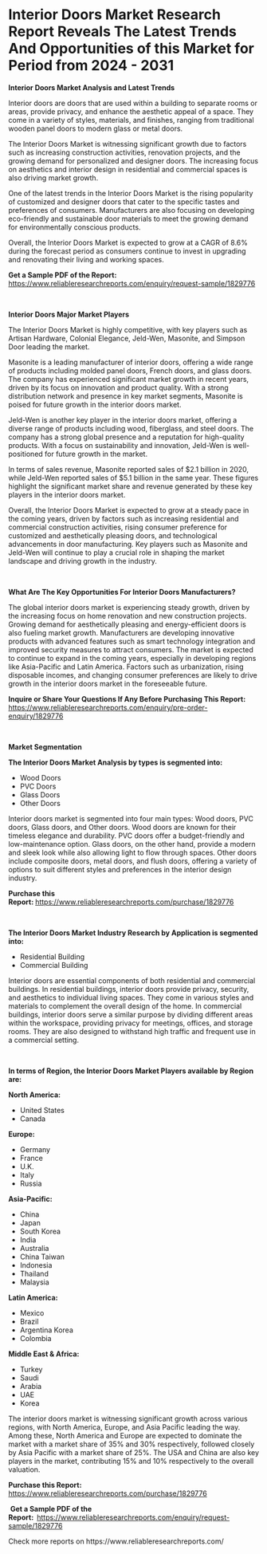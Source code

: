 <p><h1>Interior Doors Market Research Report Reveals The Latest Trends And Opportunities of this Market for Period from 2024 - 2031</h1></p><p><strong>Interior Doors Market Analysis and Latest Trends</strong></p>
<p><p>Interior doors are doors that are used within a building to separate rooms or areas, provide privacy, and enhance the aesthetic appeal of a space. They come in a variety of styles, materials, and finishes, ranging from traditional wooden panel doors to modern glass or metal doors.</p><p>The Interior Doors Market is witnessing significant growth due to factors such as increasing construction activities, renovation projects, and the growing demand for personalized and designer doors. The increasing focus on aesthetics and interior design in residential and commercial spaces is also driving market growth.</p><p>One of the latest trends in the Interior Doors Market is the rising popularity of customized and designer doors that cater to the specific tastes and preferences of consumers. Manufacturers are also focusing on developing eco-friendly and sustainable door materials to meet the growing demand for environmentally conscious products.</p><p>Overall, the Interior Doors Market is expected to grow at a CAGR of 8.6% during the forecast period as consumers continue to invest in upgrading and renovating their living and working spaces.</p></p>
<p><strong>Get a Sample PDF of the Report:&nbsp;</strong> <a href="https://www.reliableresearchreports.com/enquiry/request-sample/1829776">https://www.reliableresearchreports.com/enquiry/request-sample/1829776</a></p>
<p>&nbsp;</p>
<p><strong>Interior Doors Major Market Players</strong></p>
<p><p>The Interior Doors Market is highly competitive, with key players such as Artisan Hardware, Colonial Elegance, Jeld-Wen, Masonite, and Simpson Door leading the market. </p><p>Masonite is a leading manufacturer of interior doors, offering a wide range of products including molded panel doors, French doors, and glass doors. The company has experienced significant market growth in recent years, driven by its focus on innovation and product quality. With a strong distribution network and presence in key market segments, Masonite is poised for future growth in the interior doors market.</p><p>Jeld-Wen is another key player in the interior doors market, offering a diverse range of products including wood, fiberglass, and steel doors. The company has a strong global presence and a reputation for high-quality products. With a focus on sustainability and innovation, Jeld-Wen is well-positioned for future growth in the market.</p><p>In terms of sales revenue, Masonite reported sales of $2.1 billion in 2020, while Jeld-Wen reported sales of $5.1 billion in the same year. These figures highlight the significant market share and revenue generated by these key players in the interior doors market.</p><p>Overall, the Interior Doors Market is expected to grow at a steady pace in the coming years, driven by factors such as increasing residential and commercial construction activities, rising consumer preference for customized and aesthetically pleasing doors, and technological advancements in door manufacturing. Key players such as Masonite and Jeld-Wen will continue to play a crucial role in shaping the market landscape and driving growth in the industry.</p></p>
<p>&nbsp;</p>
<p><strong>What Are The Key Opportunities For Interior Doors Manufacturers?</strong></p>
<p><p>The global interior doors market is experiencing steady growth, driven by the increasing focus on home renovation and new construction projects. Growing demand for aesthetically pleasing and energy-efficient doors is also fueling market growth. Manufacturers are developing innovative products with advanced features such as smart technology integration and improved security measures to attract consumers. The market is expected to continue to expand in the coming years, especially in developing regions like Asia-Pacific and Latin America. Factors such as urbanization, rising disposable incomes, and changing consumer preferences are likely to drive growth in the interior doors market in the foreseeable future.</p></p>
<p><strong>Inquire or Share Your Questions If Any Before Purchasing This Report:</strong> <a href="https://www.reliableresearchreports.com/enquiry/pre-order-enquiry/1829776">https://www.reliableresearchreports.com/enquiry/pre-order-enquiry/1829776</a></p>
<p>&nbsp;</p>
<p><strong>Market Segmentation</strong></p>
<p><strong>The Interior Doors Market Analysis by types is segmented into:</strong></p>
<p><ul><li>Wood Doors</li><li>PVC Doors</li><li>Glass Doors</li><li>Other Doors</li></ul></p>
<p><p>Interior doors market is segmented into four main types: Wood doors, PVC doors, Glass doors, and Other doors. Wood doors are known for their timeless elegance and durability. PVC doors offer a budget-friendly and low-maintenance option. Glass doors, on the other hand, provide a modern and sleek look while also allowing light to flow through spaces. Other doors include composite doors, metal doors, and flush doors, offering a variety of options to suit different styles and preferences in the interior design industry.</p></p>
<p><strong>Purchase this Report:&nbsp;</strong><a href="https://www.reliableresearchreports.com/purchase/1829776">https://www.reliableresearchreports.com/purchase/1829776</a></p>
<p>&nbsp;</p>
<p><strong>The Interior Doors Market Industry Research by Application is segmented into:</strong></p>
<p><ul><li>Residential Building</li><li>Commercial Building</li></ul></p>
<p><p>Interior doors are essential components of both residential and commercial buildings. In residential buildings, interior doors provide privacy, security, and aesthetics to individual living spaces. They come in various styles and materials to complement the overall design of the home. In commercial buildings, interior doors serve a similar purpose by dividing different areas within the workspace, providing privacy for meetings, offices, and storage rooms. They are also designed to withstand high traffic and frequent use in a commercial setting.</p></p>
<p>&nbsp;</p>
<p><strong>In terms of Region, the Interior Doors Market Players available by Region are:</strong></p>
<p>
    <p> <strong> North America: </strong>
        <ul>
            <li>United States</li>
            <li>Canada</li>
        </ul>
        </p> 
    <p> <strong> Europe: </strong>
        <ul>
            <li>Germany</li>
            <li>France</li>
            <li>U.K.</li>
            <li>Italy</li>
            <li>Russia</li>
        </ul>
        </p> 
    <p> <strong> Asia-Pacific: </strong>
        <ul>
            <li>China</li>
            <li>Japan</li>
            <li>South Korea</li>
            <li>India</li>
            <li>Australia</li>
            <li>China Taiwan</li>
            <li>Indonesia</li>
            <li>Thailand</li>
            <li>Malaysia</li>
        </ul>
        </p> 
    <p> <strong> Latin America: </strong>
        <ul>
            <li>Mexico</li>
            <li>Brazil</li>
            <li>Argentina Korea</li>
            <li>Colombia</li>
        </ul>
        </p> 
    <p> <strong> Middle East & Africa: </strong>
        <ul>
            <li>Turkey</li>
            <li>Saudi</li>
            <li>Arabia</li>
            <li>UAE</li>
            <li>Korea</li>
        </ul>
    </p>
    </p>
<p><p>The interior doors market is witnessing significant growth across various regions, with North America, Europe, and Asia Pacific leading the way. Among these, North America and Europe are expected to dominate the market with a market share of 35% and 30% respectively, followed closely by Asia Pacific with a market share of 25%. The USA and China are also key players in the market, contributing 15% and 10% respectively to the overall valuation.</p></p>
<p><strong>Purchase this Report: </strong><a href="https://www.reliableresearchreports.com/purchase/1829776">https://www.reliableresearchreports.com/purchase/1829776</a></p>
<p>&nbsp;<strong>Get a Sample PDF of the Report:&nbsp;&nbsp;</strong><a href="https://www.reliableresearchreports.com/enquiry/request-sample/1829776">https://www.reliableresearchreports.com/enquiry/request-sample/1829776</a></p>
<p><strong></strong></p>
<p>Check more reports on https://www.reliableresearchreports.com/</p>